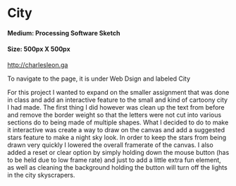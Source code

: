 # City
#### Medium: Processing Software Sketch
#### Size: 500px X 500px

<http://charlesleon.ga>

To navigate to the page, it is under Web Dsign and labeled City

For this project I wanted to expand on the smaller assignment that was done in class and add an interactive feature to the small and kind of cartoony city I had made. The first thing I did however was clean up the text from before and remove the border weight so that the letters were not cut into various sections do to being made of multiple shapes. What I decided to do to make it interactive was create a way to draw on the canvas and add a suggested stars feature to make a night sky look. In order to keep the stars from being drawn very quickly I lowered the overall framerate of the canvas. I also added a reset or clear option by simply holding down the mouse button (has to be held due to low frame rate) and just to add a little extra fun element, as well as cleaning the background holding the button will turn off the lights in the city skyscrapers.  
